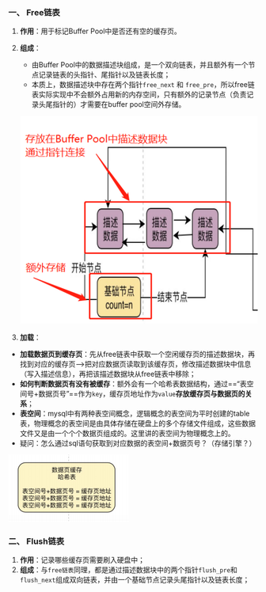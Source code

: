 ### 一、 Free链表

1. **作用**：用于标记Buffer Pool中是否还有空的缓存页。

2. **组成**：
   
   * 由Buffer Pool中的数据描述块组成，是一个双向链表，并且额外有一个节点记录链表的头指针、尾指针以及链表长度；
   * 本质上，数据描述块中存在两个指针`free_next` 和 `free_pre`，所以free链表实际实现中不会额外占用新的内存空间，只有额外的记录节点（负责记录头尾指针的）才需要在buffer pool空间外存储。
   
   ![image-20220519113540989](img/image-20220519113540989.png)

3.  **加载**：

   * **加载数据页到缓存页**：先从free链表中获取一个空闲缓存页的描述数据块，再找到对应的缓存页——>把对应数据页读取到该缓存页，修改描述数据块中信息（写入描述信息），再把该描述数据块从free链表中移除；
   * **如何判断数据页有没有被缓存**：额外会有一个哈希表数据结构，通过==“表空间号+数据页号”==作为`key`，缓存页地址作为`value`**存放缓存页与数据页的关系**；
   * **表空间**：mysql中有两种表空间概念，逻辑概念的表空间为平时创建的table表，物理概念的表空间是由具体存储在硬盘上的多个存储文件组成，这些数据文件又是由一个个个数据页组成的。这里讲的表空间为物理概念上的。
   * 疑问：怎么通过sql语句获取到对应数据的表空间+数据页号？（存储引擎？）

   ![image-20220519115236038](img/image-20220519115236038.png)

### 二、 Flush链表

1. **作用**：记录哪些缓存页需要刷入硬盘中；
2. **组成**：与`free链表`同理，都是通过描述数据块中的两个指针`flush_pre`和`flush_next`组成双向链表，并由一个基础节点记录头尾指针以及链表长度；